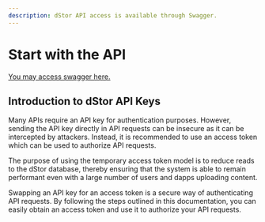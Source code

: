 ```yaml
---
description: dStor API access is available through Swagger.
---
```


# Start with the API

[You may access swagger here. ](https://api.dstor.cloud/v1/docs/index.html#/)

## Introduction to dStor API Keys

Many APIs require an API key for authentication purposes. However, sending the API key directly in API requests can be insecure as it can be intercepted by attackers. Instead, it is recommended to use an access token which can be used to authorize API requests.

The purpose of using the temporary access token model is to reduce reads to the dStor database, thereby ensuring that the system is able to remain performant even with a large number of users and dapps uploading content.

Swapping an API key for an access token is a secure way of authenticating API requests. By following the steps outlined in this documentation, you can easily obtain an access token and use it to authorize your API requests.

